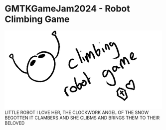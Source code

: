 # GMTKGameJam2024 - Robot Climbing Game
![drawing of a robot, the text robot climbing game is next to it with an icon of a coffin and a heart](robot.png)
LITTLE ROBOT I LOVE HER, THE CLOCKWORK ANGEL OF THE SNOW BEGOTTEN IT CLAMBERS AND SHE CLIBMS AND BRINGS THEM TO THEIR BELOVED
